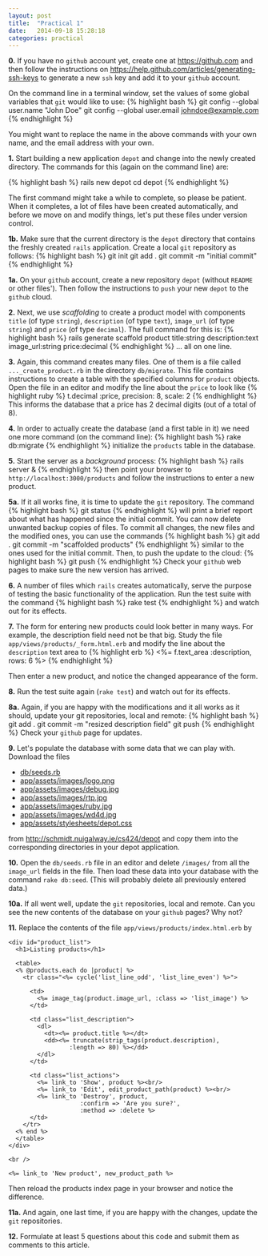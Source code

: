 ```yaml
---
layout: post
title:  "Practical 1"
date:   2014-09-18 15:28:18
categories: practical
---
```


**0.** If you have no `github` account yet, create one at
<https://github.com> and then follow the instructions on
<https://help.github.com/articles/generating-ssh-keys> to generate a
new `ssh` key and add it to your `github` account.

On the command line in a terminal window, set the values of some
global variables that `git` would like to use:
{% highlight bash %}
git config --global user.name "John Doe"
git config --global user.email johndoe@example.com
{% endhighlight %}

You might want to replace the name in the above commands with your own name, and the email address with your own.

**1.** Start building a new application `depot`
and change into the newly created directory.
The commands for this (again on the command line) are:

{% highlight bash %}
rails new depot
cd depot
{% endhighlight %}

The first command might take a while to complete, so please be patient.
When it completes, a lot of files have been created automatically, and before
we move on and modify things, let's put these files under version control.

**1b.** Make sure that the current directory is the `depot` directory
that contains the freshly created `rails` application. Create a local
`git` repository as follows:
{% highlight bash %}
git init
git add .
git commit -m "initial commit"
{% endhighlight %}

**1a.** On your `github` account, create a new repository `depot`
(without `README` or other files').  Then follow the instructions to
`push` your new `depot` to the `github` cloud.

**2.** Next, we use _scaffolding_ to create a product model with   components
`title` (of type `string`),
`description` (of type `text`),
`image_url` (of type `string`)
and `price` (of type `decimal`). The full command for this is:
{% highlight bash %}
rails generate scaffold product title:string description:text image_url:string price:decimal
{% endhighlight %}
... all on one line.

**3.** Again, this command creates many files. One of them is a file
called `..._create_product.rb` in the directory `db/migrate`.
This file contains instructions to create a table with the specified columns
for `product` objects.  Open
the file in an editor and modify the line about the `price` to look like
{% highlight ruby %}
t.decimal :price, precision: 8, scale: 2
{% endhighlight %}
This informs the database that a price has 2 decimal digits (out of a total of 8).


**4.** In order to actually create the database (and a first table in it) we need
one more command (on the command line):
{% highlight bash %}
rake db:migrate
{% endhighlight %}
initialize the `products` table in the database.

**5.**  Start the server as a _background_ process:
{% highlight bash %}
rails server &
{% endhighlight %}
then point your browser to
`http://localhost:3000/products` and follow the instructions to
enter a new product.

**5a.** If it all works fine, it is time to update the `git`
  repository. The command
{% highlight bash %}
git status
{% endhighlight %}
will print a brief report about what has happened since the initial
commit.  You can now delete unwanted backup copies of files.  To commit
all changes, the new files and the modified ones, you can use the
commands
{% highlight bash %}
git add .
git commit -m "scaffolded products"
{% endhighlight %}
similar to the ones used for the initial commit.  Then, to push the
update to the cloud:
{% highlight bash %}
git push
{% endhighlight %}
Check your `github` web pages to make sure the new version has arrived.

**6.** A number of files which `rails` creates automatically, serve the 
purpose of testing the basic functionality of the application.  Run the
test suite with the command 
{% highlight bash %}
rake test
{% endhighlight %}
and watch out for its effects.

**7.** The form for entering new products could look better in many 
ways. For example, the description field need not be that 
big. Study the file `app/views/products/_form.html.erb`
and modify the line about the `description` text area to
{% highlight erb %}
<%= f.text_area :description, rows: 6 %>
{% endhighlight %}

Then enter a new product, and notice the changed appearance of the form.

**8.** Run the test suite again (`rake test`) and
watch out for its effects.

**8a.**  Again, if you are happy with the modifications and it all works as it should,
update your git repositories, local and remote:
{% highlight bash %}
git add .
git commit -m "resized description field"
git push
{% endhighlight %}
Check your `github` page for updates.

**9.** Let's populate the database with some data that we can play 
with. Download the files

* [db/seeds.rb](http://schmidt.nuigalway.ie/cs424/depot/db/seeds.rb)
* [app/assets/images/logo.png](http://schmidt.nuigalway.ie/cs424/depot/app/assets/images/logo.png)
* [app/assets/images/debug.jpg](http://schmidt.nuigalway.ie/cs424/depot/app/assets/images/debug.jpg)
* [app/assets/images/rtp.jpg](http://schmidt.nuigalway.ie/cs424/depot/app/assets/images/rtp.jpg)
* [app/assets/images/ruby.jpg](http://schmidt.nuigalway.ie/cs424/depot/app/assets/images/ruby.jpg)
* [app/assets/images/wd4d.jpg](http://schmidt.nuigalway.ie/cs424/depot/app/assets/images/wd4d.jpg)
* [app/assets/stylesheets/depot.css](http://schmidt.nuigalway.ie/cs424/depot/app/assets/stylesheets/depot.css)

from <http://schmidt.nuigalway.ie/cs424/depot> and copy them into the
corresponding directories in your depot application.

**10.** Open the `db/seeds.rb` file in an editor and delete `/images/` from all the `image_url` fields in the file.  Then load these data
into your database with the command `rake db:seed`.  (This will probably
delete all previously entered data.)

**10a.** If all went well, update the `git` repositories, local and remote.
Can you see the new contents of the database on your `github` pages?  Why not?

**11.** Replace the contents of the file `app/views/products/index.html.erb` by

    <div id="product_list">
      <h1>Listing products</h1>

      <table>
      <% @products.each do |product| %>
        <tr class="<%= cycle('list_line_odd', 'list_line_even') %>">

          <td>
            <%= image_tag(product.image_url, :class => 'list_image') %>
          </td>

          <td class="list_description">
            <dl>
              <dt><%= product.title %></dt>
              <dd><%= truncate(strip_tags(product.description),
                     :length => 80) %></dd>
            </dl>
          </td>

          <td class="list_actions">
            <%= link_to 'Show', product %><br/>
            <%= link_to 'Edit', edit_product_path(product) %><br/>
            <%= link_to 'Destroy', product, 
                        :confirm => 'Are you sure?',
                        :method => :delete %>
          </td>
        </tr>
      <% end %>
      </table>
    </div>

    <br />

    <%= link_to 'New product', new_product_path %>

Then reload the products index page in your browser and notice the difference.

**11a.**  And again, one last time, if you are happy with the changes,
update the `git` repositories.

**12.**  Formulate at least 5 questions about this code and submit them as comments to this article.
